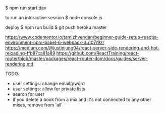$ npm run start:dev

to run an interactive session
$ node console.js


deploy
$ npm run build
$ git push heroku master

https://www.codementor.io/tamizhvendan/beginner-guide-setup-reactjs-environment-npm-babel-6-webpack-du107r9zr
https://medium.com/@justinjung04/react-server-side-rendering-and-hot-reloading-ffb87ca81a89
https://github.com/ReactTraining/react-router/blob/master/packages/react-router-dom/docs/guides/server-rendering.md

TODO:

- user settings: change email/pword
- user settings: allow for private lists
- search for user
- if you delete a book from a mix and it's not connected to any other mixes, remove from 'all'
